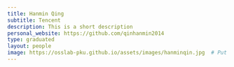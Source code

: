 ```yaml
---
title: Hanmin Qing
subtitle: Tencent
description: This is a short description
personal_website: https://github.com/qinhanmin2014
type: graduated
layout: people
image: https://osslab-pku.github.io/assets/images/hanminqin.jpg  # Put your avatar here or upload one
---
```

